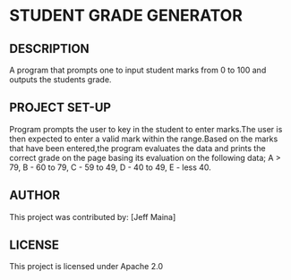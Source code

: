 # STUDENT GRADE GENERATOR

## DESCRIPTION
 A program that prompts one to input student marks from 0 to 100 and outputs the students grade.

## PROJECT SET-UP
Program prompts the user to key in the student to enter marks.The user is then expected to enter a valid mark within the range.Based on the marks that have been entered,the program evaluates the data and prints the correct grade on the page basing its evaluation on the following data; A > 79, B - 60 to 79, C -  59 to 49, D - 40 to 49, E - less 40.

## AUTHOR
 This project was contributed by:
 [Jeff Maina]
 
## LICENSE
 This project is licensed under Apache 2.0